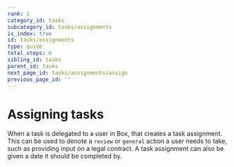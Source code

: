 ```yaml
---
rank: 1
category_id: tasks
subcategory_id: tasks/assignments
is_index: true
id: tasks/assignments
type: guide
total_steps: 6
sibling_id: tasks
parent_id: tasks
next_page_id: tasks/assignments/assign
previous_page_id: ''
---
```


# Assigning tasks

When a task is delegated to a user in Box, that creates a task assignment.
This can be used to denote a `review` or `general` action a user needs to take,
such as providing input on a legal contract. A task assignment can also be
given a date it should be completed by.
